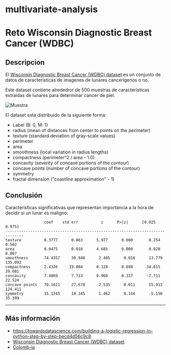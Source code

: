 # multivariate-analysis

# Reto Wisconsin Diagnostic Breast Cancer (WDBC)

## Descripcion

El [Wisconsin Diagnostic Breast Cancer (WDBC) dataset](http://archive.ics.uci.edu/ml/datasets/Breast+Cancer+Wisconsin+%28Diagnostic%29) es un conjunto de datos de características de imagenes de lunares cancerigenos o no.

Este dataset contiene alrededror de 500 muestras de características extraidas de lunares para determinar cancer de piel.

![Muestra](https://www.researchgate.net/profile/Lucas_Borges8/publication/311950799/figure/fig1/AS:444458983530496@1482978687857/A-magnified-image-of-a-malignant-breast-fine-needle-aspirate-Visible-cell-nuclei-are.ppm)

El dataset esta distribuido de la siguiente forma:

* Label (B: 0, M: 1)
* radius (mean of distances from center to points on the perimeter)
* texture (standard deviation of gray-scale values)
* perimeter
* area
* smoothness (local variation in radius lengths)
* compactness (perimeter^2 / area - 1.0)
* concavity (severity of concave portions of the contour)
* concave points (number of concave portions of the contour)
* symmetry 
* fractal dimension ("coastline approximation" - 1)

## Conclusión

Caracteristicas significativas que representan importancia a la hora de decidir si un lunar es maligno:

```
                 coef    std err          z      P>|z|      [0.025      0.975]
------------------------------------------------------------------------------
texture          0.3777      0.063      5.977      0.000       0.254       0.502
area             0.0475      0.010      4.685      0.000       0.028       0.067
smoothness       74.4357     30.948      2.405      0.016      13.779     135.092
compactness      2.4326     19.004      0.128      0.898     -34.815      39.681
concavity        7.4069      7.713      0.960      0.337      -7.711      22.524
concave points   70.1621     27.678      2.535      0.011      15.913     124.411
symmetry         15.1245     10.345      1.462      0.144      -5.150      35.399
```

___

## Más información

* https://towardsdatascience.com/building-a-logistic-regression-in-python-step-by-step-becd4d56c9c8
* [Wisconsin Diagnostic Breast Cancer (WDBC) dataset](http://archive.ics.uci.edu/ml/datasets/Breast+Cancer+Wisconsin+%28Diagnostic%29)
* [Colomb-ia](https://github.com/jcvasquezc/supervised-cancer)